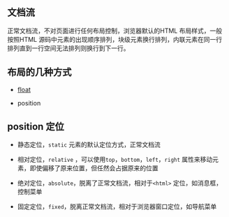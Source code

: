 ## 文档流

正常文档流，不对页面进行任何布局控制，浏览器默认的HTML 布局样式，一般按照HTML 源码中元素的出现顺序排列，块级元素换行排列，内联元素在同一行排列直到一行空间无法排列则换行到下一行。

## 布局的几种方式

- [float](03_css/src/float.html)

- position

## position 定位

- 静态定位，`static` 元素的默认定位方式，正常文档流

- 相对定位，`relative` ，可以使用`top`，`bottom`，`left`，`right` 属性来移动元素，即使偏移了原来位置，但任然会占据原来的位置

- 绝对定位，`absolute`，脱离了正常文档流，相对于`<html>` 定位，如消息框，控制菜单

- 固定定位，`fixed`，脱离正常文档流，相对于浏览器窗口定位，如导航菜单
